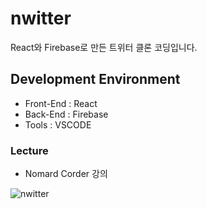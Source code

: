 # nwitter

React와 Firebase로 만든 트위터 클론 코딩입니다.

## Development Environment
* Front-End : React
* Back-End :  Firebase
* Tools : VSCODE

### Lecture
* Nomard Corder 강의

![nwitter](https://user-images.githubusercontent.com/56147655/128993297-829686e4-8db6-4a6b-a1b8-ae13b14459a4.png)
